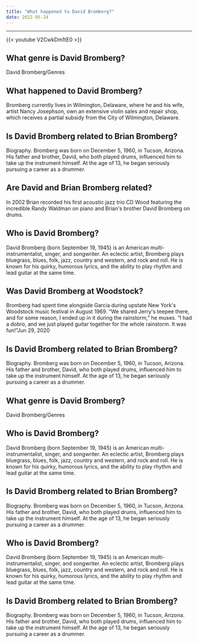 ```yaml
---
title: "What happened to David Bromberg?"
date: 2022-05-24
---
```


---
{{< youtube V2CwkDm1tE0 >}}
## What genre is David Bromberg?
David Bromberg/Genres

## What happened to David Bromberg?
Bromberg currently lives in Wilmington, Delaware, where he and his wife, artist Nancy Josephson, own an extensive violin sales and repair shop, which receives a partial subsidy from the City of Wilmington, Delaware.

## Is David Bromberg related to Brian Bromberg?
Biography. Bromberg was born on December 5, 1960, in Tucson, Arizona. His father and brother, David, who both played drums, influenced him to take up the instrument himself. At the age of 13, he began seriously pursuing a career as a drummer.

## Are David and Brian Bromberg related?
In 2002 Brian recorded his first acoustic jazz trio CD Wood featuring the incredible Randy Waldman on piano and Brian's brother David Bromberg on drums.

## Who is David Bromberg?
David Bromberg (born September 19, 1945) is an American multi-instrumentalist, singer, and songwriter. An eclectic artist, Bromberg plays bluegrass, blues, folk, jazz, country and western, and rock and roll. He is known for his quirky, humorous lyrics, and the ability to play rhythm and lead guitar at the same time.

## Was David Bromberg at Woodstock?
Bromberg had spent time alongside Garcia during upstate New York's Woodstock music festival in August 1969. “We shared Jerry's teepee there, and for some reason, I ended up in it during the rainstorm,” he muses. “I had a dobro, and we just played guitar together for the whole rainstorm. It was fun!”Jun 29, 2020

## Is David Bromberg related to Brian Bromberg?
Biography. Bromberg was born on December 5, 1960, in Tucson, Arizona. His father and brother, David, who both played drums, influenced him to take up the instrument himself. At the age of 13, he began seriously pursuing a career as a drummer.

## What genre is David Bromberg?
David Bromberg/Genres

## Who is David Bromberg?
David Bromberg (born September 19, 1945) is an American multi-instrumentalist, singer, and songwriter. An eclectic artist, Bromberg plays bluegrass, blues, folk, jazz, country and western, and rock and roll. He is known for his quirky, humorous lyrics, and the ability to play rhythm and lead guitar at the same time.

## Is David Bromberg related to Brian Bromberg?
Biography. Bromberg was born on December 5, 1960, in Tucson, Arizona. His father and brother, David, who both played drums, influenced him to take up the instrument himself. At the age of 13, he began seriously pursuing a career as a drummer.

## Who is David Bromberg?
David Bromberg (born September 19, 1945) is an American multi-instrumentalist, singer, and songwriter. An eclectic artist, Bromberg plays bluegrass, blues, folk, jazz, country and western, and rock and roll. He is known for his quirky, humorous lyrics, and the ability to play rhythm and lead guitar at the same time.

## Is David Bromberg related to Brian Bromberg?
Biography. Bromberg was born on December 5, 1960, in Tucson, Arizona. His father and brother, David, who both played drums, influenced him to take up the instrument himself. At the age of 13, he began seriously pursuing a career as a drummer.


